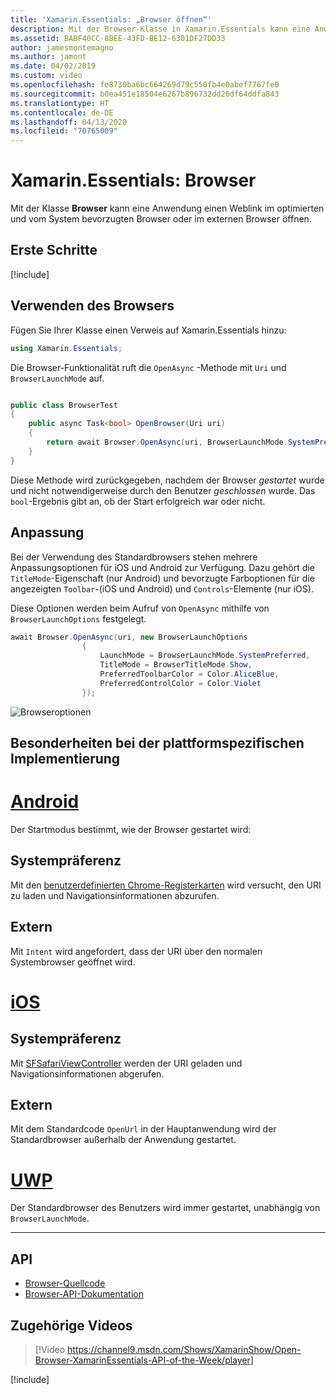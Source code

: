 ```yaml
---
title: 'Xamarin.Essentials: „Browser öffnen“'
description: Mit der Browser-Klasse in Xamarin.Essentials kann eine Anwendung einen Weblink im optimierten und vom System bevorzugten Browser oder im externen Browser öffnen.
ms.assetid: BABF40CC-8BEE-43FD-BE12-6301DF27DD33
author: jamesmontemagno
ms.author: jamont
ms.date: 04/02/2019
ms.custom: video
ms.openlocfilehash: fe8730ba6bc664269d79c550fb4e0abef7767fe0
ms.sourcegitcommit: b0ea451e18504e6267b896732dd26df64ddfa843
ms.translationtype: HT
ms.contentlocale: de-DE
ms.lasthandoff: 04/13/2020
ms.locfileid: "70765009"
---
```

# <a name="xamarinessentials-browser"></a>Xamarin.Essentials: Browser

Mit der Klasse **Browser** kann eine Anwendung einen Weblink im optimierten und vom System bevorzugten Browser oder im externen Browser öffnen.

## <a name="get-started"></a>Erste Schritte

[!include[](~/essentials/includes/get-started.md)]

## <a name="using-browser"></a>Verwenden des Browsers

Fügen Sie Ihrer Klasse einen Verweis auf Xamarin.Essentials hinzu:

```csharp
using Xamarin.Essentials;
```

Die Browser-Funktionalität ruft die `OpenAsync` -Methode mit `Uri` und `BrowserLaunchMode` auf.

```csharp

public class BrowserTest
{
    public async Task<bool> OpenBrowser(Uri uri)
    {
        return await Browser.OpenAsync(uri, BrowserLaunchMode.SystemPreferred);
    }
}
```

Diese Methode wird zurückgegeben, nachdem der Browser _gestartet_ wurde und nicht notwendigerweise durch den Benutzer _geschlossen_ wurde.  Das `bool`-Ergebnis gibt an, ob der Start erfolgreich war oder nicht.

## <a name="customization"></a>Anpassung

Bei der Verwendung des Standardbrowsers stehen mehrere Anpassungsoptionen für iOS und Android zur Verfügung. Dazu gehört die `TitleMode`-Eigenschaft (nur Android) und bevorzugte Farboptionen für die angezeigten `Toolbar`-(iOS und Android) und `Controls`-Elemente (nur iOS). 

Diese Optionen werden beim Aufruf von `OpenAsync` mithilfe von `BrowserLaunchOptions` festgelegt.

```csharp
await Browser.OpenAsync(uri, new BrowserLaunchOptions
                {
                    LaunchMode = BrowserLaunchMode.SystemPreferred,
                    TitleMode = BrowserTitleMode.Show,
                    PreferredToolbarColor = Color.AliceBlue,
                    PreferredControlColor = Color.Violet
                });
```

![Browseroptionen](images/browser-options.png)

## <a name="platform-implementation-specifics"></a>Besonderheiten bei der plattformspezifischen Implementierung

# <a name="android"></a>[Android](#tab/android)

Der Startmodus bestimmt, wie der Browser gestartet wird:

## <a name="system-preferred"></a>Systempräferenz

Mit den [benutzerdefinierten Chrome-Registerkarten](https://developer.chrome.com/multidevice/android/customtabs) wird versucht, den URI zu laden und Navigationsinformationen abzurufen.

## <a name="external"></a>Extern

Mit `Intent` wird angefordert, dass der URI über den normalen Systembrowser geöffnet wird.

# <a name="ios"></a>[iOS](#tab/ios)

## <a name="system-preferred"></a>Systempräferenz

Mit [SFSafariViewController](xref:SafariServices.SFSafariViewController) werden der URI geladen und Navigationsinformationen abgerufen.

## <a name="external"></a>Extern

Mit dem Standardcode `OpenUrl` in der Hauptanwendung wird der Standardbrowser außerhalb der Anwendung gestartet.

# <a name="uwp"></a>[UWP](#tab/uwp)

Der Standardbrowser des Benutzers wird immer gestartet, unabhängig von `BrowserLaunchMode`.

--------------

## <a name="api"></a>API

- [Browser-Quellcode](https://github.com/xamarin/Essentials/tree/master/Xamarin.Essentials/Browser)
- [Browser-API-Dokumentation](xref:Xamarin.Essentials.Browser)

## <a name="related-video"></a>Zugehörige Videos

> [!Video https://channel9.msdn.com/Shows/XamarinShow/Open-Browser-XamarinEssentials-API-of-the-Week/player]

[!include[](~/essentials/includes/xamarin-show-essentials.md)]
